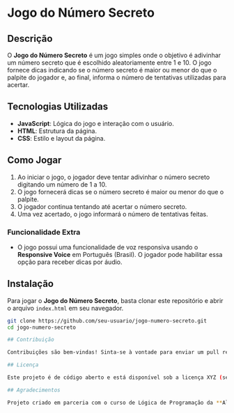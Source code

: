 # Jogo do Número Secreto

## Descrição

O **Jogo do Número Secreto** é um jogo simples onde o objetivo é adivinhar um número secreto que é escolhido aleatoriamente entre 1 e 10. O jogo fornece dicas indicando se o número secreto é maior ou menor do que o palpite do jogador e, ao final, informa o número de tentativas utilizadas para acertar.

## Tecnologias Utilizadas

- **JavaScript**: Lógica do jogo e interação com o usuário.
- **HTML**: Estrutura da página.
- **CSS**: Estilo e layout da página.

## Como Jogar

1. Ao iniciar o jogo, o jogador deve tentar adivinhar o número secreto digitando um número de 1 a 10.
2. O jogo fornecerá dicas se o número secreto é maior ou menor do que o palpite.
3. O jogador continua tentando até acertar o número secreto.
4. Uma vez acertado, o jogo informará o número de tentativas feitas.

### Funcionalidade Extra

- O jogo possui uma funcionalidade de voz responsiva usando o **Responsive Voice** em Português (Brasil). O jogador pode habilitar essa opção para receber dicas por áudio.

## Instalação

Para jogar o **Jogo do Número Secreto**, basta clonar este repositório e abrir o arquivo `index.html` em seu navegador.

```bash
git clone https://github.com/seu-usuario/jogo-numero-secreto.git
cd jogo-numero-secreto

## Contribuição

Contribuições são bem-vindas! Sinta-se à vontade para enviar um pull request ou abrir uma issue para sugerir melhorias.

## Licença

Este projeto é de código aberto e está disponível sob a licença XYZ (se aplicável, você pode adicionar a licença que preferir aqui).

## Agradecimentos

Projeto criado em parceria com o curso de Lógica de Programação da **Alura**.
